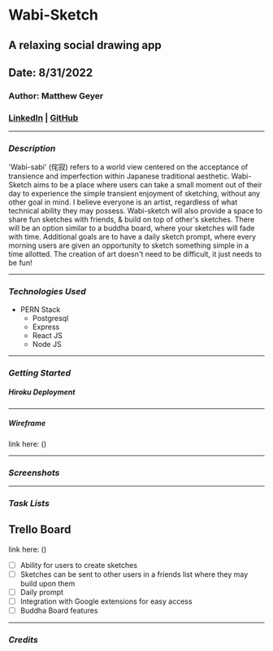 # Wabi-Sketch

## A relaxing social drawing app

## Date: 8/31/2022

### Author: Matthew Geyer

### [LinkedIn](https://www.linkedin.com/in/matthew-geyer-174644170/) | [GitHub](https://github.com/mattrichor)

---

### **_Description_**

'Wabi-sabi' (侘寂) refers to a world view centered on the acceptance of transience and imperfection within Japanese traditional aesthetic. Wabi-Sketch aims to be a place where users can take a small moment out of their day to experience the simple transient enjoyment of sketching, without any other goal in mind. I believe everyone is an artist, regardless of what technical ability they may possess. Wabi-sketch will also provide a space to share fun sketches with friends, & build on top of other's sketches. There will be an option similar to a buddha board, where your sketches will fade with time. Additional goals are to have a daily sketch prompt, where every morning users are given an opportunity to sketch something simple in a time allotted. The creation of art doesn't need to be difficult, it just needs to be fun!

---

### **_Technologies Used_**

- PERN Stack
  - Postgresql
  - Express
  - React JS
  - Node JS

---

### **_Getting Started_**

##### Hiroku Deployment

---

##### Wireframe

link here: ()

---

### **_Screenshots_**

---

### **_Task Lists_**

## Trello Board

link here: ()

- [ ] Ability for users to create sketches
- [ ] Sketches can be sent to other users in a friends list where they may build upon them
- [ ] Daily prompt
- [ ] Integration with Google extensions for easy access
- [ ] Buddha Board features

---

### **_Credits_**